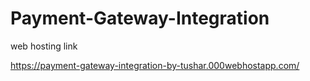 # Payment-Gateway-Integration



web hosting link




https://payment-gateway-integration-by-tushar.000webhostapp.com/
